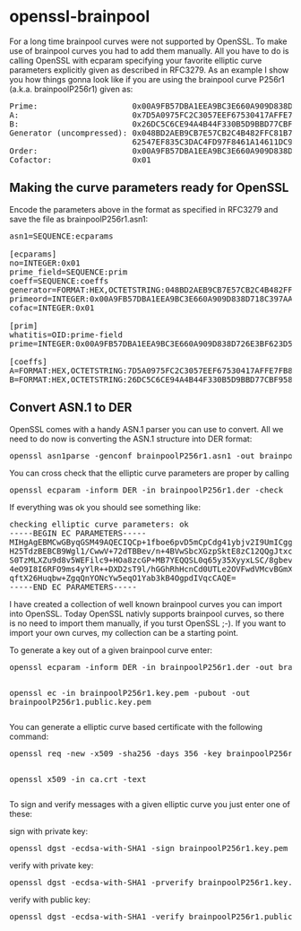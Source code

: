 <h1>openssl-brainpool</h1>
<p>For a long time brainpool curves were not supported by OpenSSL. To make use of brainpool curves you had to add them manually. All you have to do is calling OpenSSL with ecparam specifying your favorite elliptic curve parameters explicitly given as described in RFC3279. As an example I show you how things gonna look like if you are using the brainpool curve P256r1 (a.k.a. brainpoolP256r1) given as:</p>

<pre>
Prime:                    0x00A9FB57DBA1EEA9BC3E660A909D838D726E3BF623D52620282013481D1F6E5377
A:                        0x7D5A0975FC2C3057EEF67530417AFFE7FB8055C126DC5C6CE94A4B44F330B5D9
B:                        0x26DC5C6CE94A4B44F330B5D9BBD77CBF958416295CF7E1CE6BCCDC18FF8C07B6
Generator (uncompressed): 0x048BD2AEB9CB7E57CB2C4B482FFC81B7AFB9DE27E1E3BD23C23A4453BD9ACE32
                          62547EF835C3DAC4FD97F8461A14611DC9C27745132DED8E545C1D54C72F046997
Order:                    0x00A9FB57DBA1EEA9BC3E660A909D838D718C397AA3B561A6F7901E0E82974856A7
Cofactor:                 0x01
</pre>

<h2>Making the curve parameters ready for OpenSSL</h2>

<p>Encode the parameters above in the format as specified in RFC3279 and save the file as brainpoolP256r1.asn1:</p>

<pre>
asn1=SEQUENCE:ecparams

[ecparams]
no=INTEGER:0x01
prime_field=SEQUENCE:prim
coeff=SEQUENCE:coeffs
generator=FORMAT:HEX,OCTETSTRING:048BD2AEB9CB7E57CB2C4B482FFC81B7AFB9DE27E1E3BD23C23A4453BD9ACE3262547EF835C3DAC4FD97F8461A14611DC9C27745132DED8E545C1D54C72F046997
primeord=INTEGER:0x00A9FB57DBA1EEA9BC3E660A909D838D718C397AA3B561A6F7901E0E82974856A7
cofac=INTEGER:0x01

[prim]
whatitis=OID:prime-field
prime=INTEGER:0x00A9FB57DBA1EEA9BC3E660A909D838D726E3BF623D52620282013481D1F6E5377

[coeffs]
A=FORMAT:HEX,OCTETSTRING:7D5A0975FC2C3057EEF67530417AFFE7FB8055C126DC5C6CE94A4B44F330B5D9
B=FORMAT:HEX,OCTETSTRING:26DC5C6CE94A4B44F330B5D9BBD77CBF958416295CF7E1CE6BCCDC18FF8C07B6
</pre>

<h2>Convert ASN.1 to DER</h2>

<p>OpenSSL comes with a handy ASN.1 parser you can use to convert. All we need to do now is converting the ASN.1 structure into DER format:</p>

<pre>
openssl asn1parse -genconf brainpoolP256r1.asn1 -out brainpoolP256r1.der
</pre>

<p>You can cross check that the elliptic curve parameters are proper by calling</p>

<pre>
openssl ecparam -inform DER -in brainpoolP256r1.der -check
</pre>

<p>If everything was ok you should see something like:</p>

<pre>
checking elliptic curve parameters: ok
-----BEGIN EC PARAMETERS-----
MIHgAgEBMCwGByqGSM49AQECIQCp+1fboe6pvD5mCpCdg41ybjv2I9UmICggE0gd
H25TdzBEBCB9Wgl1/CwwV+72dTBBev/n+4BVwSbcXGzpSktE8zC12QQgJtxcbOlK
S0TzMLXZu9d8v5WEFilc9+HOa8zcGP+MB7YEQQSL0q65y35XyyxLSC/8gbevud4n
4eO9I8I6RFO9ms4yYlR++DXD2sT9l/hGGhRhHcnCd0UTLe2OVFwdVMcvBGmXAiEA
qftX26Huqbw+ZgqQnYONcYw5eqO1Yab3kB4OgpdIVqcCAQE=
-----END EC PARAMETERS-----
</pre>

<p>I have created a collection of well known brainpool curves you can import into OpenSSL. Today OpenSSL nativly supports brainpool curves, so there is no need to import them manually, if you turst OpenSSL ;-). If you want to import your own curves, my collection can be a starting point.</p>

<p>To generate a key out of a given brainpool curve enter:</p>
<pre>
openssl ecparam -inform DER -in brainpoolP256r1.der -out brainpoolP256r1.key.pem -genkey

openssl ec -in brainpoolP256r1.key.pem -pubout -out brainpoolP256r1.public.key.pem
</pre>
<p>You can generate a elliptic curve based certificate with the following command:</p>
<pre>
openssl req -new -x509 -sha256 -days 356 -key brainpoolP256r1.key.pem -out ca.crt

openssl x509 -in ca.crt -text
</pre>
<p>To sign and verify messages with a given elliptic curve you just enter one of these:</p>
<p>sign with private key:</p>
<pre>
openssl dgst -ecdsa-with-SHA1 -sign brainpoolP256r1.key.pem -out file.txt.ecdsa-with-sha1 file.txt
</pre>
<p>verify with private key:</p>
<pre>
openssl dgst -ecdsa-with-SHA1 -prverify brainpoolP256r1.key.pem -signature file.txt.ecdsa-with-sha1 file.txt
</pre>
<p>verify with public key:</p>
<pre>
openssl dgst -ecdsa-with-SHA1 -verify brainpoolP256r1.public.key.pem -signature file.txt.ecdsa-with-sha1 file.txt
</pre>
